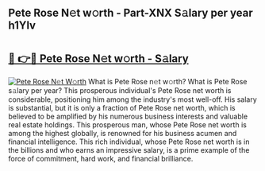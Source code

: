 ## Pete Rose N𝚎t w𝚘rth - Part-XNX S𝚊lary per year h1Ylv

# <h2><a href="http://gc1o88y.nevu.top/?p=Pete+Rose">🔗 👉🔴 Pete Rose N𝚎t w𝚘rth - S𝚊lary</a></h2>

[![Pete Rose N𝚎t W𝚘rth](https://i.imgur.com/Oavwk0R.jpeg)](http://gc1o88y.nevu.top/?p=Pete+Rose)
What is Pete Rose n𝚎t w𝚘rth? What is Pete Rose s𝚊lary per year?
This prosperous individual's Pete Rose net worth is considerable, positioning him among the industry's most well-off. His salary is substantial, but it is only a fraction of Pete Rose net worth, which is believed to be amplified by his numerous business interests and valuable real estate holdings. This prosperous man, whose Pete Rose net worth is among the highest globally, is renowned for his business acumen and financial intelligence. This rich individual, whose Pete Rose net worth is in the billions and who earns an impressive salary, is a prime example of the force of commitment, hard work, and financial brilliance.
